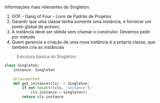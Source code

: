 
Informações mais relevantes do Singleton:

1. GOF - Gang of Four - Livro de Padrão de Projetos
2. Garantir que uma classe tenha somente uma instância, e fornecer um ponto global de acesso;
3. A instância deve ser obtida sem chamar o construtor. Devemos pedir por método
4. Quem gerencia a criação de uma nova instância é a própria classe, que também cria as instâncias

> Estrutura básica do Singleton:  

~~~python  
class Singleton:  
    instance: Singleton  
     
    @classmethod  
    def get_instance(cls) -> Singleton:  
        if not hasattr(cls, 'instance'):  
            cls.instance = Singleton()  
        return cls.instance
~~~
